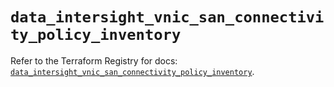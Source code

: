 # `data_intersight_vnic_san_connectivity_policy_inventory`

Refer to the Terraform Registry for docs: [`data_intersight_vnic_san_connectivity_policy_inventory`](https://registry.terraform.io/providers/ciscodevnet/intersight/1.0.71/docs/data-sources/vnic_san_connectivity_policy_inventory).
